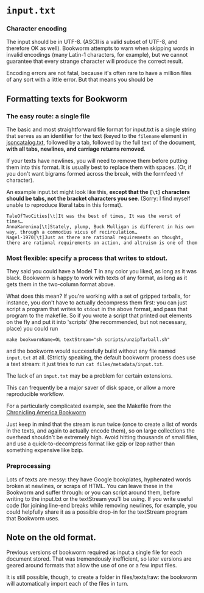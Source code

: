 # `input.txt`

### Character encoding

The input should be in UTF-8. (ASCII is a valid subset of UTF-8, and therefore OK as well). Bookworm attempts to warn when skipping words in invalid encodings (many Latin-1 characters, for example), but we cannot guarantee that every strange character will produce the correct result.

Encoding errors are not fatal, because it's often rare to have a million files of any sort with a little error. But that means you should be

## Formatting texts for Bookworm

### The easy route: a single file

The basic and most straightforward file format for input.txt is a single string that serves as an identifier for the text (keyed to the `filename` element in [jsoncatalog.txt](), followed by a tab, followed by the full text of the document, **with all tabs, newlines, and carriage returns removed**.

If your texts have newlines, you will need to remove them before putting them into this format. It is usually best to replace them with spaces. (Or, if you don't want bigrams formed across the break, with the formfeed `\f` character).

An example input.txt might look like this, **except that the `[\t]` characters should be tabs, not the bracket characters you see**. (Sorry: I find myself unable to reproduce literal tabs in this format).

```
TaleOfTwoCities[\t]It was the best of times, It was the worst of times…
AnnaKarenina[\t]Stately, plump, Buck Mulligan is different in his own way, through a commodius vicus of recirculation…
Nagel-1970[\t]Just as there are rational requirements on thought, there are rational requirements on action, and altruism is one of them
```

### Most flexible: specify a process that writes to stdout.

They said you could have a Model T in any color you liked, as long as it was black. Bookworm is happy to work with texts of any format, as long as it gets them in the two-column format above.

What does this mean? If you're working with a set of gzipped tarballs, for instance, you don't have to actually decompress them first: you can just script a program that writes to `stdout` in the above format, and pass that program to the makefile. So if you wrote a script that printed out elements on the fly and put it into 'scripts' (the recommended, but not necessary, place) you could run

```{sh}
make bookwormName=OL textStream="sh scripts/unzipTarball.sh"
```

and the bookworm would successfully build without any file named `input.txt` at all. (Strictly speaking, the default bookworm process does use a text stream: it just tries to run `cat files/metadata/input.txt`.

The lack of an `input.txt` may be a problem for certain extensions.

This can frequently be a major saver of disk space, or allow a more reproducible workflow.

For a particularly complicated example, see the Makefile from the [Chronicling America Bookworm](http://github.com/bmschmidt/ChronAm-Bookworm)

Just keep in mind that the stream is run twice (once to create a list of words in the texts, and again to actually encode them), so on large collections the overhead shouldn't be extremely high. Avoid hitting thousands of small files, and use a quick-to-decompress format like gzip or lzop rather than something expensive like bzip.

### Preprocessing

Lots of texts are messy: they have Google bookplates, hyphenated words broken at newlines, or scraps of HTML. You can leave these in the Bookworm and suffer through: or you can script around them, before writing to the input.txt or the textStream you'll be using. If you write useful code (for joining line-end breaks while removing newlines, for example, you could helpfully share it as a possible drop-in for the textStream program that Bookworm uses.



## Note on the old format.
Previous versions of bookworm required as input a single file for each document stored. That was tremendously inefficient, so later versions are geared around formats that allow the use of one or a few input files.

It is still possible, though, to create a folder in files/texts/raw: the bookworm will automatically import each of the files in turn.
